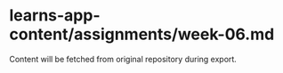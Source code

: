 # learns-app-content/assignments/week-06.md

Content will be fetched from original repository during export.